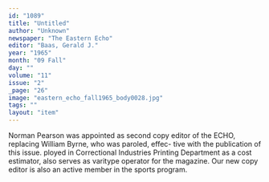 ```yaml
---
id: "1089"
title: "Untitled"
author: "Unknown"
newspaper: "The Eastern Echo"
editor: "Baas, Gerald J."
year: "1965"
month: "09 Fall"
day: ""
volume: "11"
issue: "2"
_page: "26"
image: "eastern_echo_fall1965_body0028.jpg"
tags: ""
layout: "item"
---
```

Norman Pearson was appointed as second copy editor of
the ECHO, replacing William Byrne, who was paroled, effec-
tive with the publication of this issue.
ployed in Correctional Industries Printing Department as a
cost estimator, also serves as varitype operator for the
magazine. Our new copy editor is also an active member in
the sports program.
